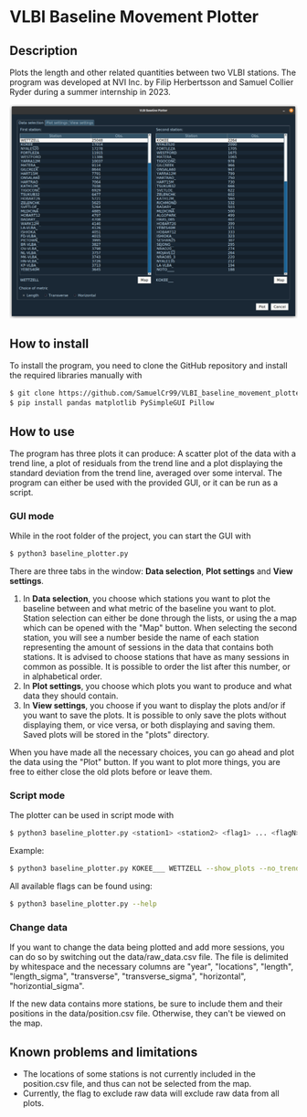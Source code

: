 # VLBI Baseline Movement Plotter

## Description

Plots the length and other related quantities between two VLBI stations. The program was developed at NVI Inc. by Filip Herbertsson and Samuel Collier Ryder during a summer internship in 2023.

![](resources/gui_image.png "Image of the GUI")


## How to install

To install the program, you need to clone the GitHub repository and install the required libraries manually with

```bash
$ git clone https://github.com/SamuelCr99/VLBI_baseline_movement_plotter.git
$ pip install pandas matplotlib PySimpleGUI Pillow
```

## How to use

The program has three plots it can produce: A scatter plot of the data with a trend line, a plot of residuals from the trend line and a plot displaying the standard deviation from the trend line, averaged over some interval. The program can either be used with the provided GUI, or it can be run as a script.

### GUI mode

While in the root folder of the project, you can start the GUI with

```bash
$ python3 baseline_plotter.py
```

There are three tabs in the window: __Data selection__, __Plot settings__ and __View settings__.

1. In __Data selection__, you choose which stations you want to plot the baseline between and what metric of the baseline you want to plot. Station selection can either be done through the lists, or using the a map which can be opened with the "Map" button. When selecting the second station, you will see a number beside the name of each station representing the amount of sessions in the data that contains both stations. It is advised to choose stations that have as many sessions in common as possible. It is possible to order the list after this number, or in alphabetical order.
2. In __Plot settings__, you choose which plots you want to produce and what data they should contain.
3. In __View settings__, you choose if you want to display the plots and/or if you want to save the plots. It is possible to only save the plots without displaying them, or vice versa, or both displaying and saving them. Saved plots will be stored in the "plots" directory.

When you have made all the necessary choices, you can go ahead and plot the data using the "Plot" button. If you want to plot more things, you are free to either close the old plots before or leave them.

### Script mode

The plotter can be used in script mode with

```bash
$ python3 baseline_plotter.py <station1> <station2> <flag1> ... <flagN>
```

 Example: 
 ```bash
$ python3 baseline_plotter.py KOKEE___ WETTZELL --show_plots --no_trendline
 ```
 
 All available flags can be found using: 
 ```bash
 $ python3 baseline_plotter.py --help 
 ```

### Change data

If you want to change the data being plotted and add more sessions, you can do so by switching out the data/raw_data.csv file. The file is delimited by whitespace and the necessary columns are "year", "locations", "length", "length_sigma", "transverse", "transverse_sigma", "horizontal", "horizontial_sigma".

If the new data contains more stations, be sure to include them and their positions in the data/position.csv file. Otherwise, they can't be viewed on the map.

## Known problems and limitations
* The locations of some stations is not currently included in the position.csv file, and thus can not be selected from the map.
* Currently, the flag to exclude raw data will exclude raw data from all plots.